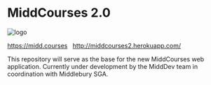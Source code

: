 # MiddCourses 2.0
![logo](https://user-images.githubusercontent.com/78503029/150461477-c6136e55-cc1e-4c25-8fb3-ff1d046dc02d.png)

https://midd.courses &nbsp;
http://middcourses2.herokuapp.com/

This repository will serve as the base for the new MiddCourses web application.  Currently under development by the MiddDev team in coordination with Middlebury SGA.
